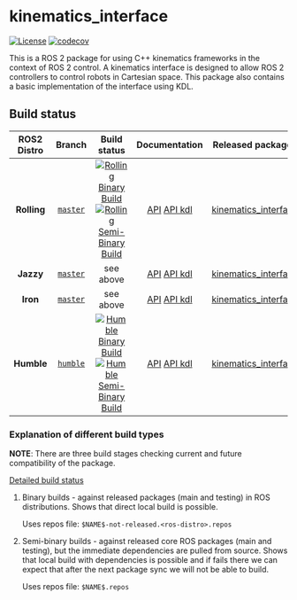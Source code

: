 # kinematics_interface
[![License](https://img.shields.io/badge/License-Apache%202.0-blue.svg)](https://opensource.org/licenses/Apache-2.0)
[![codecov](https://codecov.io/gh/ros-controls/kinematics_interface/branch/humble/graph/badge.svg?token=NS73VKPG9V)](https://codecov.io/gh/ros-controls/kinematics_interface/tree/humble)

This is a ROS 2 package for using C++ kinematics frameworks in the context of ROS 2 control. A kinematics interface is designed to allow ROS 2 controllers to control robots in Cartesian space. This package also contains a basic implementation of the interface using KDL.

## Build status

ROS2 Distro | Branch | Build status | Documentation | Released packages
:---------: | :----: | :----------: | :-----------: | :---------------:
**Rolling** | [`master`](https://github.com/ros-controls/kinematics_interface/tree/master) | [![Rolling Binary Build](https://github.com/ros-controls/kinematics_interface/actions/workflows/rolling-binary-build.yml/badge.svg?branch=master)](https://github.com/ros-controls/kinematics_interface/actions/workflows/rolling-binary-build.yml) <br /> [![Rolling Semi-Binary Build](https://github.com/ros-controls/kinematics_interface/actions/workflows/rolling-semi-binary-build.yml/badge.svg?branch=master)](https://github.com/ros-controls/kinematics_interface/actions/workflows/rolling-semi-binary-build.yml) | [API](http://docs.ros.org/en/rolling/p/kinematics_interface/) [API kdl](http://docs.ros.org/en/rolling/p/kinematics_interface_kdl/) | [kinematics_interface](https://index.ros.org/p/kinematics_interface/#rolling)
**Jazzy** | [`master`](https://github.com/ros-controls/kinematics_interface/tree/master) | see above  |  [API](http://docs.ros.org/en/jazzy/p/kinematics_interface/) [API kdl](http://docs.ros.org/en/jazzy/p/kinematics_interface_kdl/)  | [kinematics_interface](https://index.ros.org/p/kinematics_interface/#jazzy)
**Iron** | [`master`](https://github.com/ros-controls/kinematics_interface/tree/master) | see above  |  [API](http://docs.ros.org/en/iron/p/kinematics_interface/) [API kdl](http://docs.ros.org/en/iron/p/kinematics_interface_kdl/)  | [kinematics_interface](https://index.ros.org/p/kinematics_interface/#iron)
**Humble** | [`humble`](https://github.com/ros-controls/kinematics_interface/tree/humble) | [![Humble Binary Build](https://github.com/ros-controls/kinematics_interface/actions/workflows/humble-binary-build.yml/badge.svg?branch=humble)](https://github.com/ros-controls/kinematics_interface/actions/workflows/humble-binary-build.yml) <br /> [![Humble Semi-Binary Build](https://github.com/ros-controls/kinematics_interface/actions/workflows/humble-semi-binary-build.yml/badge.svg?branch=humble)](https://github.com/ros-controls/kinematics_interface/actions/workflows/humble-semi-binary-build.yml) | [API](http://docs.ros.org/en/humble/p/kinematics_interface/) [API kdl](http://docs.ros.org/en/humble/p/kinematics_interface_kdl/)  | [kinematics_interface](https://index.ros.org/p/kinematics_interface/#humble)

### Explanation of different build types

**NOTE**: There are three build stages checking current and future compatibility of the package.

[Detailed build status](.github/workflows/README.md)

1. Binary builds - against released packages (main and testing) in ROS distributions. Shows that direct local build is possible.

   Uses repos file: `$NAME$-not-released.<ros-distro>.repos`

1. Semi-binary builds - against released core ROS packages (main and testing), but the immediate dependencies are pulled from source.
   Shows that local build with dependencies is possible and if fails there we can expect that after the next package sync we will not be able to build.

   Uses repos file: `$NAME$.repos`
